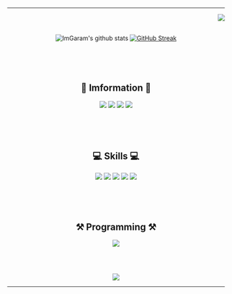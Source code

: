 <div align="center">

 * * *
 <div align="right">
  <img src="https://hits.seeyoufarm.com/api/count/incr/badge.svg?url=https%3A%2F%2Fgithub.com&count_bg=%2379C83D&title_bg=%23555555&icon=&icon_color=%23E7E7E7&title=hits&edge_flat=false"/></a></p>
 </div>

 <br>

 <a href="https://github.com/anuraghazra/github-readme-stats">
  <a><img src="https://github-readme-stats.anuraghazra1.vercel.app/api?username=ImGaram&show_icons=true&include_all_commits=true&theme=default" alt="ImGaram's github stats"/></a>
  <a href="https://git.io/streak-stats"><img src="https://streak-stats.demolab.com?user=ImGaram" alt="GitHub Streak" /></a>
 </a>

 <br><br><br>

 ## 🔰 Imformation 🔰
 <a href="https://github.com/ImGaram"><img src="https://img.shields.io/badge/ImGaram-181717?style=flat-square&logo=GitHub&logoColor=white"/></a>
 <a href="https://www.instagram.com/igr_1206/"><img src="https://img.shields.io/badge/igr_1206-E4405F?style=flat-square&logo=Instagram&logoColor=white"/></a>
 <a href="https://rkdrkd-history.tistory.com/"><img src="https://img.shields.io/badge/immgga-EC4815?style=flat-square&logo=Tistory&logoColor=white"/></a>
 <a href="https://x.com/imgaram_1206"><img src="https://img.shields.io/badge/imgaram_1206-000000?style=flat-square&logo=X&logoColor=white"/></a>

 <br><br><br>
 
 ## 💻 Skills 💻
 <img src="https://img.shields.io/badge/Kotlin-7F52FF?style=flat-square&logo=Kotlin&logoColor=white"/>
 <img src="https://img.shields.io/badge/Android-34A853?style=flat-square&logo=Android&logoColor=white"/>
 <img src="https://img.shields.io/badge/Firebase-DD2C00?style=flat-square&logo=Firebase&logoColor=white"/>
 <img src="https://img.shields.io/badge/Notion-000000?style=flat-square&logo=Notion&logoColor=white"/>
 <img src="https://img.shields.io/badge/Slack-4A154B?style=flat-square&logo=Slack&logoColor=white"/>

 <br><br><br>

 ## ⚒ Programming ⚒
 <a href="https://solved.ac/profile/ksss1206">
  <img src="http://mazassumnida.wtf/api/v2/generate_badge?boj=ksss1206"/>
 </a>

 <br><br>

 <img src="https://c.tenor.com/aenW02A1Lm4AAAAC/bongo-cat.gif"/>
 
 * * *
</div>

